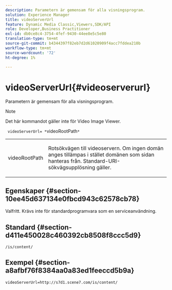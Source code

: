 ```yaml
---
description: Parametern är gemensam för alla visningsprogram.
solution: Experience Manager
title: videoServerUrl
feature: Dynamic Media Classic,Viewers,SDK/API
role: Developer,Business Practitioner
exl-id: db0ce8c4-3754-4fef-9430-44ee8e5c5e80
translation-type: tm+mt
source-git-commit: b4344397f82eb7d2d61020909f4acc7fddea210b
workflow-type: tm+mt
source-wordcount: '72'
ht-degree: 1%

---
```


# videoServerUrl{#videoserverurl}

Parametern är gemensam för alla visningsprogram.

>[!NOTE]
>
>Det här kommandot gäller inte för Video Image Viewer.

` videoServerUrl= *`videoRootPath`*`

<table id="table_9B98C97485DD4DEB8A6ECBCE8DF6B886"> 
 <tbody> 
  <tr> 
   <td colname="col1"> <p> <span class="codeph"> <span class="varname"> videoRootPath</span> </span> </p> </td> 
   <td colname="col2"> <p> Rotsökvägen till videoservern. Om ingen domän anges tillämpas i stället domänen som sidan hanteras från. Standard-URI-sökvägsupplösning gäller. </p> </td> 
  </tr> 
 </tbody> 
</table>

## Egenskaper {#section-10ee45d637134e0fbcd943c62578cb78}

Valfritt. Krävs inte för standardprogramvara som en serviceanvändning.

## Standard {#section-d411e450028c460392cb8508f8ccc5d9}

`/is/content/`

## Exempel {#section-a8afbf76f8384aa0a83ed1feeccd5b9a}

```
videoServerUrl=http://s7d1.scene7.com/is/content/
```
